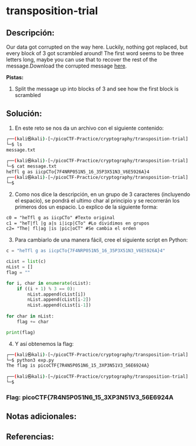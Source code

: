 # transposition-trial

## Descripción: 
Our data got corrupted on the way here. Luckily, nothing got replaced, but every block of 3 got scrambled around! The first word seems to be three letters long, maybe you can use that to recover the rest of the message.Download the corrupted message [here](https://artifacts.picoctf.net/c/191/message.txt).

**Pistas:**
1. Split the message up into blocks of 3 and see how the first block is scrambled

## Solución:
1. En este reto se nos da un archivo con el siguiente contenido: 

```bash
┌──(kali㉿kali)-[~/picoCTF-Practice/cryptography/transposition-trial]
└─$ ls
message.txt
                                                                                                                                                 
┌──(kali㉿kali)-[~/picoCTF-Practice/cryptography/transposition-trial]
└─$ cat message.txt       
heTfl g as iicpCTo{7F4NRP051N5_16_35P3X51N3_V6E5926A}4                                                                                                                                                 
┌──(kali㉿kali)-[~/picoCTF-Practice/cryptography/transposition-trial]
└─$
```

2. Como nos dice la descripción, en un grupo de 3 caracteres (incluyendo el espacio), se pondrá el ultimo char al principio y se recorrerán los primeros dos un espacio. Lo explico de la siguiente forma:

```txt
c0 = "heTfl g as iicpCTo" #Texto original
c1 = "heT|fl |g a|s i|icp|CTo" #Lo dividimos en grupos
c2= "The| fl|ag |is |pic|oCT" #Se cambia el orden
```

3. Para cambiarlo de una manera fácil, cree el siguiente script en Python:

```python
c = "heTfl g as iicpCTo{7F4NRP051N5_16_35P3X51N3_V6E5926A}4"

cList = list(c)
nList = []
flag = ""

for i, char in enumerate(cList):
    if ((i + 1) % 3 == 0):
        nList.append(cList[i])
        nList.append(cList[i-2])
        nList.append(cList[i-1])
 
for char in nList:
    flag += char

print(flag)
```

4. Y así obtenemos la flag: 

```bash
┌──(kali㉿kali)-[~/picoCTF-Practice/cryptography/transposition-trial]
└─$ python3 exp.py
The flag is picoCTF{7R4N5P051N6_15_3XP3N51V3_56E6924A}
                                                                                                                                                 
┌──(kali㉿kali)-[~/picoCTF-Practice/cryptography/transposition-trial]
└─$ 

```

### Flag: picoCTF{7R4N5P051N6_15_3XP3N51V3_56E6924A

## Notas adicionales:

## Referencias: